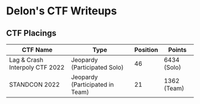 # Delon's CTF Writeups

## CTF Placings

| CTF Name                       | Type                            | Position | Points       |
| ------------------------------ | ------------------------------- | -------- | ------------ |
| Lag & Crash Interpoly CTF 2022 | Jeopardy (Participated Solo)    | 46       | 6434 (Solo)  |
| STANDCON 2022                  | Jeopardy (Participated in Team) | 21       | 1362 (Team)  |

